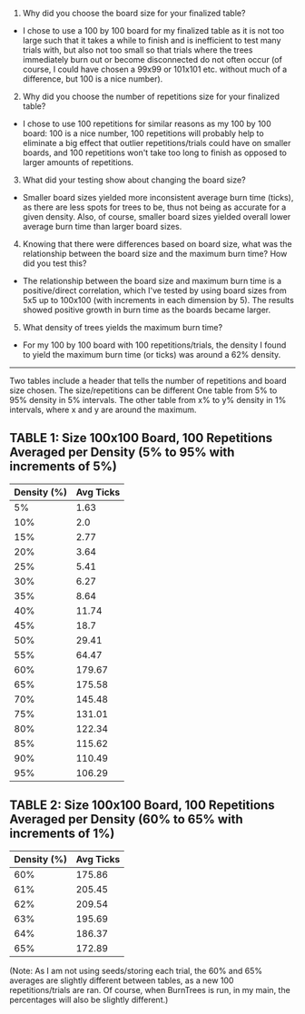 1. Why did you choose the board size for your finalized table?
  * I chose to use a 100 by 100 board for my finalized table as it is not too large such that it takes a while to finish and is inefficient to test many trials with, but also not too small so that trials where the trees immediately burn out or become disconnected do not often occur (of course, I could have chosen a 99x99 or 101x101 etc. without much of a difference, but 100 is a nice number).
2. Why did you choose the number of repetitions size for your finalized table?
  * I chose to use 100 repetitions for similar reasons as my 100 by 100 board: 100 is a nice number, 100 repetitions will probably help to eliminate a big effect that outlier repetitions/trials could have on smaller boards, and 100 repetitions won't take too long to finish as opposed to larger amounts of repetitions.
3. What did your testing show about changing the board size?
  * Smaller board sizes yielded more inconsistent average burn time (ticks), as there are less spots for trees to be, thus not being as accurate for a given density. Also, of course, smaller board sizes yielded overall lower average burn time than larger board sizes.
4. Knowing that there were differences based on board size, what was the relationship between the board size and the maximum burn time? How did you test this?
  * The relationship between the board size and maximum burn time is a positive/direct correlation, which I've tested by using board sizes from 5x5 up to 100x100 (with increments in each dimension by 5). The results showed positive growth in burn time as the boards became larger.
5. What density of trees yields the maximum burn time?
  * For my 100 by 100 board with 100 repetitions/trials, the density I found to yield the maximum burn time (or ticks) was around a 62% density.
***
Two tables include a header that tells the number of repetitions and board size chosen. The size/repetitions can be different
One table from 5% to 95% density in 5% intervals.
The other table from x% to y% density in 1% intervals, where x and y are around the maximum.


## TABLE 1: Size 100x100 Board, 100 Repetitions Averaged per Density (5% to 95% with increments of 5%)

| Density (%)     | Avg Ticks    |
| :------------- | :------------- |
   5%       |   1.63
   10%      |   2.0
   15%      |   2.77
   20%      |   3.64
   25%      |   5.41
   30%      |   6.27
   35%      |   8.64
   40%      |   11.74
   45%      |   18.7
   50%      |   29.41
   55%      |   64.47
   60%      |   179.67
   65%      |   175.58
   70%      |   145.48
   75%      |   131.01
   80%      |   122.34
   85%      |   115.62
   90%      |   110.49
   95%      |   106.29




## TABLE 2: Size 100x100 Board, 100 Repetitions Averaged per Density (60% to 65% with increments of 1%)

| Density (%)     | Avg Ticks    |
| :------------- | :------------- |
   60%      |   175.86
   61%      |   205.45
   62%      |   209.54
   63%      |   195.69
   64%      |   186.37
   65%      |   172.89

(Note: As I am not using seeds/storing each trial, the 60% and 65% averages are slightly different between tables, as a new 100 repetitions/trials are ran. Of course, when BurnTrees is run, in my main, the percentages will also be slightly different.)
